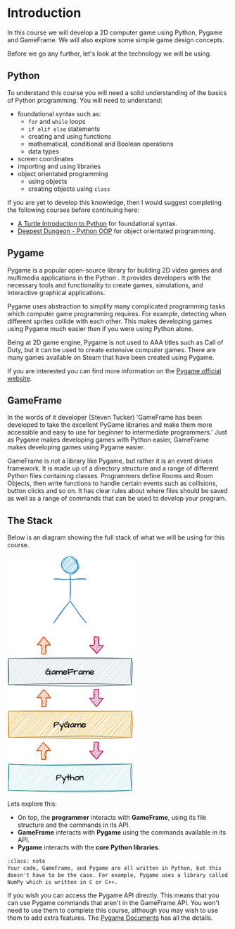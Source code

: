 # Introduction

In this course we will develop a 2D computer game using Python, Pygame and GameFrame. We will also explore some simple game design concepts.

Before we go any further, let's look at the technology we will be using.

## Python

To understand this course you will need a solid understanding of the basics of Python programming. You will need to understand:

- foundational syntax such as:
  - `for` and `while` loops
  - `if elif else` statements
  - creating and using functions
  - mathematical, conditional and Boolean operations
  - data types
- screen coordinates
- importing and using libraries
- object orientated programming
  - using objects
  - creating objects using `class`

If you are yet to develop this knowledge, then I would suggest completing the following courses before continuing here:

- [A Turtle Introduction to Python](https://damom73.github.io/turtle-introduction-to-python/) for foundational syntax.
- [Deepest Dungeon - Python OOP](https://damom73.github.io/python-oop-with-deepest-dungeon/) for object orientated programming.

## Pygame

Pygame is a popular open-source library for building 2D video games and multimedia applications in the Python . It provides developers with the necessary tools and functionality to create games, simulations, and interactive graphical applications.

Pygame uses abstraction to simplify many complicated programming tasks which computer game programming requires. For example, detecting when different sprites collide with each other. This makes developing games using Pygame much easier then if you were using Python alone.

Being at 2D game engine, Pygame is not used to AAA titles such as Call of Duty, but it can be used to create extensive computer games. There are many games available on Steam that have been created using Pygame.

If you are interested you can find more information on the [Pygame official website](https://www.pygame.org/news).

## GameFrame

In the words of it developer (Steven Tucker) 'GameFrame has been developed to take the excellent PyGame libraries and make them more accessible and easy to use for beginner to intermediate programmers.' Just as Pygame makes developing games with Python easier, GameFrame makes developing games using Pygame easier.

GameFrame is not a library like Pygame, but rather it is an event driven framework. It is made up of a directory structure and a range of different Python files containing classes. Programmers define Rooms and Room Objects, then write functions to handle certain events such as collisions, button clicks and so on. It has clear rules about where files should be saved as well as a range of commands that can be used to develop your program.

## The Stack

Below is an diagram showing the full stack of what we will be using for this course.

![GameFrame stack](assets/gf_stack.png)

Lets explore this:

- On top, the **programmer** interacts with **GameFrame**, using its file structure and the commands in its API.
- **GameFrame** interacts with **Pygame** using the commands available in its API.
- **Pygame** interacts with the **core Python libraries**.

```{admonition} Languages
:class: note
Your code, GameFrame, and Pygame are all written in Python, but this doesn't have to be the case. For example, Pygame uses a library called NumPy which is written in C or C++.
```

If you wish you can access the Pygame API directly. This means that you can use Pygame commands that aren't in the GameFrame API. You won't need to use them to complete this course, although you may wish to use them to add extra features. The [Pygame Documents](https://www.pygame.org/docs/) has all the details.